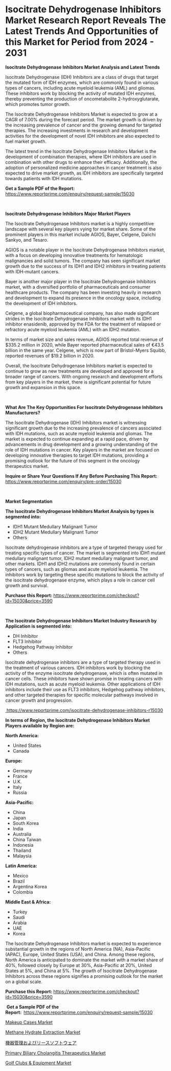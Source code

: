 <p><h1>Isocitrate Dehydrogenase Inhibitors Market Research Report Reveals The Latest Trends And Opportunities of this Market for Period from 2024 - 2031</h1></p><p><strong>Isocitrate Dehydrogenase Inhibitors Market Analysis and Latest Trends</strong></p>
<p><p>Isocitrate Dehydrogenase (IDH) Inhibitors are a class of drugs that target the mutated form of IDH enzymes, which are commonly found in various types of cancers, including acute myeloid leukemia (AML) and gliomas. These inhibitors work by blocking the activity of mutated IDH enzymes, thereby preventing the production of oncometabolite 2-hydroxyglutarate, which promotes tumor growth.</p><p>The Isocitrate Dehydrogenase Inhibitors Market is expected to grow at a CAGR of 7.00% during the forecast period. The market growth is driven by the increasing prevalence of cancer and the growing demand for targeted therapies. The increasing investments in research and development activities for the development of novel IDH inhibitors are also expected to fuel market growth.</p><p>The latest trend in the Isocitrate Dehydrogenase Inhibitors Market is the development of combination therapies, where IDH inhibitors are used in combination with other drugs to enhance their efficacy. Additionally, the adoption of personalized medicine approaches in cancer treatment is also expected to drive market growth, as IDH inhibitors are specifically targeted towards patients with IDH mutations.</p></p>
<p><strong>Get a Sample PDF of the Report:&nbsp;</strong> <a href="https://www.reportprime.com/enquiry/request-sample/15030">https://www.reportprime.com/enquiry/request-sample/15030</a></p>
<p>&nbsp;</p>
<p><strong>Isocitrate Dehydrogenase Inhibitors Major Market Players</strong></p>
<p><p>The Isocitrate Dehydrogenase Inhibitors market is a highly competitive landscape with several key players vying for market share. Some of the prominent players in this market include AGIOS, Bayer, Celgene, Daiichi Sankyo, and Tesaro.</p><p>AGIOS is a notable player in the Isocitrate Dehydrogenase Inhibitors market, with a focus on developing innovative treatments for hematologic malignancies and solid tumors. The company has seen significant market growth due to the success of its IDH1 and IDH2 inhibitors in treating patients with IDH-mutant cancers.</p><p>Bayer is another major player in the Isocitrate Dehydrogenase Inhibitors market, with a diversified portfolio of pharmaceuticals and consumer healthcare products. The company has been investing heavily in research and development to expand its presence in the oncology space, including the development of IDH inhibitors.</p><p>Celgene, a global biopharmaceutical company, has also made significant strides in the Isocitrate Dehydrogenase Inhibitors market with its IDH1 inhibitor enasidenib, approved by the FDA for the treatment of relapsed or refractory acute myeloid leukemia (AML) with an IDH2 mutation.</p><p>In terms of market size and sales revenue, AGIOS reported total revenue of $335.2 million in 2020, while Bayer reported pharmaceutical sales of €43.5 billion in the same year. Celgene, which is now part of Bristol-Myers Squibb, reported revenues of $19.2 billion in 2020.</p><p>Overall, the Isocitrate Dehydrogenase Inhibitors market is expected to continue to grow as new treatments are developed and approved for a broader range of cancers. With ongoing research and development efforts from key players in the market, there is significant potential for future growth and expansion in this space.</p></p>
<p>&nbsp;</p>
<p><strong>What Are The Key Opportunities For Isocitrate Dehydrogenase Inhibitors Manufacturers?</strong></p>
<p><p>The Isocitrate Dehydrogenase (IDH) Inhibitors market is witnessing significant growth due to the increasing prevalence of cancers associated with IDH mutations, such as acute myeloid leukemia and gliomas. The market is expected to continue expanding at a rapid pace, driven by advancements in drug development and a growing understanding of the role of IDH mutations in cancer. Key players in the market are focused on developing innovative therapies to target IDH mutations, providing a promising outlook for the future of this segment in the oncology therapeutics market.</p></p>
<p><strong>Inquire or Share Your Questions If Any Before Purchasing This Report:</strong> <a href="https://www.reportprime.com/enquiry/pre-order/15030">https://www.reportprime.com/enquiry/pre-order/15030</a></p>
<p>&nbsp;</p>
<p><strong>Market Segmentation</strong></p>
<p><strong>The Isocitrate Dehydrogenase Inhibitors Market Analysis by types is segmented into:</strong></p>
<p><ul><li>IDH1 Mutant Medullary Malignant Tumor</li><li>IDH2 Mutant Medullary Malignant Tumor</li><li>Others</li></ul></p>
<p><p>Isocitrate dehydrogenase inhibitors are a type of targeted therapy used for treating specific types of cancer. The market is segmented into IDH1 mutant medullary malignant tumor, IDH2 mutant medullary malignant tumor, and other markets. IDH1 and IDH2 mutations are commonly found in certain types of cancers, such as gliomas and acute myeloid leukemia. The inhibitors work by targeting these specific mutations to block the activity of the isocitrate dehydrogenase enzyme, which plays a role in cancer cell growth and survival.</p></p>
<p><strong>Purchase this Report:&nbsp;</strong><a href="https://www.reportprime.com/checkout?id=15030&price=3590">https://www.reportprime.com/checkout?id=15030&price=3590</a></p>
<p>&nbsp;</p>
<p><strong>The Isocitrate Dehydrogenase Inhibitors Market Industry Research by Application is segmented into:</strong></p>
<p><ul><li>DH Inhibitor</li><li>FLT3 Inhibitor</li><li>Hedgehog Pathway Inhibitor</li><li>Others</li></ul></p>
<p><p>Isocitrate dehydrogenase inhibitors are a type of targeted therapy used in the treatment of various cancers. IDH inhibitors work by blocking the activity of the enzyme isocitrate dehydrogenase, which is often mutated in cancer cells. These inhibitors have shown promise in treating cancers with IDH mutations, such as acute myeloid leukemia. Other applications of IDH inhibitors include their use as FLT3 inhibitors, Hedgehog pathway inhibitors, and other targeted therapies for specific molecular pathways involved in cancer growth and progression.</p></p>
<p><a href="https://www.reportprime.com/isocitrate-dehydrogenase-inhibitors-r15030">&nbsp;https://www.reportprime.com/isocitrate-dehydrogenase-inhibitors-r15030</a></p>
<p><strong>In terms of Region, the Isocitrate Dehydrogenase Inhibitors Market Players available by Region are:</strong></p>
<p>
    <p> <strong> North America: </strong>
        <ul>
            <li>United States</li>
            <li>Canada</li>
        </ul>
        </p> 
    <p> <strong> Europe: </strong>
        <ul>
            <li>Germany</li>
            <li>France</li>
            <li>U.K.</li>
            <li>Italy</li>
            <li>Russia</li>
        </ul>
        </p> 
    <p> <strong> Asia-Pacific: </strong>
        <ul>
            <li>China</li>
            <li>Japan</li>
            <li>South Korea</li>
            <li>India</li>
            <li>Australia</li>
            <li>China Taiwan</li>
            <li>Indonesia</li>
            <li>Thailand</li>
            <li>Malaysia</li>
        </ul>
        </p> 
    <p> <strong> Latin America: </strong>
        <ul>
            <li>Mexico</li>
            <li>Brazil</li>
            <li>Argentina Korea</li>
            <li>Colombia</li>
        </ul>
        </p> 
    <p> <strong> Middle East & Africa: </strong>
        <ul>
            <li>Turkey</li>
            <li>Saudi</li>
            <li>Arabia</li>
            <li>UAE</li>
            <li>Korea</li>
        </ul>
    </p>
    </p>
<p><p>The Isocitrate Dehydrogenase Inhibitors market is expected to experience substantial growth in the regions of North America (NA), Asia-Pacific (APAC), Europe, United States (USA), and China. Among these regions, North America is anticipated to dominate the market with a market share of 40%, followed closely by Europe at 30%, Asia-Pacific at 20%, United States at 5%, and China at 5%. The growth of Isocitrate Dehydrogenase Inhibitors across these regions signifies a promising outlook for the market on a global scale.</p></p>
<p><strong>Purchase this Report: </strong><a href="https://www.reportprime.com/checkout?id=15030&price=3590">https://www.reportprime.com/checkout?id=15030&price=3590</a></p>
<p>&nbsp;<strong>Get a Sample PDF of the Report:&nbsp;&nbsp;</strong><a href="https://www.reportprime.com/enquiry/request-sample/15030">https://www.reportprime.com/enquiry/request-sample/15030</a></p>
<p><strong></strong></p>
<p><p><a href="https://www.linkedin.com/pulse/makeup-cases-market-outlook-industry-overview-forecast-2024-2031-kge3e">Makeup Cases Market</a></p><p><a href="https://github.com/Whitneyboyettebo9kiw7yr13/Market-Research-Report-List-2/blob/main/methane-hydrate-extraction-market.md">Methane Hydrate Extraction Market</a></p><p><a href="https://github.com/ReyesKohler20231/Market-Research-Report-List-1/blob/main/666352881332.md">機器管理およびリースソフトウェア</a></p><p><a href="https://github.com/sonuprakash1/Market-Research-Report-List-2/blob/main/primary-biliary-cholangitis-therapeutics-market.md">Primary Biliary Cholangitis Therapeutics Market</a></p><p><a href="https://issuu.com/reportprime-2/docs/golf-clubs-equipment-market-size-2030.pptx">Golf Clubs & Equipment Market</a></p></p>